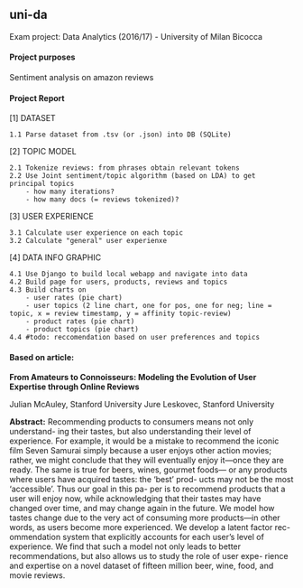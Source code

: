 ## uni-da

Exam project: Data Analytics (2016/17) - University of Milan Bicocca

#### Project purposes 

Sentiment analysis on amazon reviews

#### Project Report

[1] DATASET

	1.1 Parse dataset from .tsv (or .json) into DB (SQLite)

[2] TOPIC MODEL

	2.1 Tokenize reviews: from phrases obtain relevant tokens
	2.2 Use Joint sentiment/topic algorithm (based on LDA) to get principal topics
	    - how many iterations?
	    - how many docs (= reviews tokenized)?

[3] USER EXPERIENCE

	3.1 Calculate user experience on each topic
	3.2 Calculate "general" user experienxe

[4] DATA INFO GRAPHIC

	4.1 Use Django to build local webapp and navigate into data
	4.2 Build page for users, products, reviews and topics
	4.3 Build charts on 
		- user rates (pie chart)
		- user topics (2 line chart, one for pos, one for neg; line = topic, x = review timestamp, y = affinity topic-review)
		- product rates (pie chart)
		- product topics (pie chart)
	4.4 #todo: reccomendation based on user preferences and topics
	

#### Based on article:

**From Amateurs to Connoisseurs: Modeling the Evolution of User Expertise through Online Reviews**

Julian McAuley, Stanford University
Jure Leskovec, Stanford University

**Abstract:** Recommending products to consumers means not only understand- ing their tastes, but also understanding their level of experience. For example, it would be a mistake to recommend the iconic film Seven Samurai simply because a user enjoys other action movies; rather, we might conclude that they will eventually enjoy it—once they are ready. The same is true for beers, wines, gourmet foods— or any products where users have acquired tastes: the ‘best’ prod- ucts may not be the most ‘accessible’. Thus our goal in this pa- per is to recommend products that a user will enjoy now, while acknowledging that their tastes may have changed over time, and may change again in the future. We model how tastes change due to the very act of consuming more products—in other words, as users become more experienced. We develop a latent factor rec- ommendation system that explicitly accounts for each user’s level of experience. We find that such a model not only leads to better recommendations, but also allows us to study the role of user expe- rience and expertise on a novel dataset of fifteen million beer, wine, food, and movie reviews.

